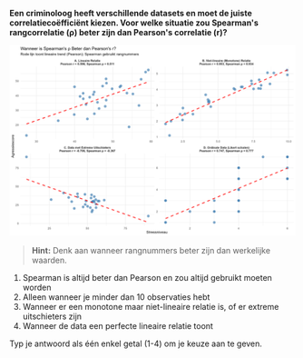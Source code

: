 **Een criminoloog heeft verschillende datasets en moet de juiste correlatiecoëfficiënt kiezen. Voor welke situatie zou Spearman's rangcorrelatie (ρ) beter zijn dan Pearson's correlatie (r)?**

![Wanneer Spearman](media/question_3.18.png)

> **Hint:** Denk aan wanneer rangnummers beter zijn dan werkelijke waarden.

1) Spearman is altijd beter dan Pearson en zou altijd gebruikt moeten worden
2) Alleen wanneer je minder dan 10 observaties hebt
3) Wanneer er een monotone maar niet-lineaire relatie is, of er extreme uitschieters zijn
4) Wanneer de data een perfecte lineaire relatie toont

Typ je antwoord als één enkel getal (1-4) om je keuze aan te geven.